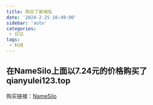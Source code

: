 ```yaml
---
title: 购买了新域名
date: '2024-2-25 16:49:00'
sidebar: 'auto'
categories:
 - 日记
tags:
 - 科技
---
```

## 在NameSilo上面以7.24元的价格购买了qianyulei123.top
购买链接：[NameSilo](https://www.namesilo.com)
